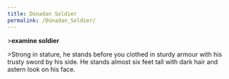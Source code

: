 ```yaml
---
title: Dúnadan Soldier
permalink: /Dúnadan_Soldier/
---
```


\>**examine soldier**

\>Strong in stature, he stands before you clothed in sturdy armour with
his trusty sword by his side. He stands almost six feet tall with dark
hair and astern look on his face.